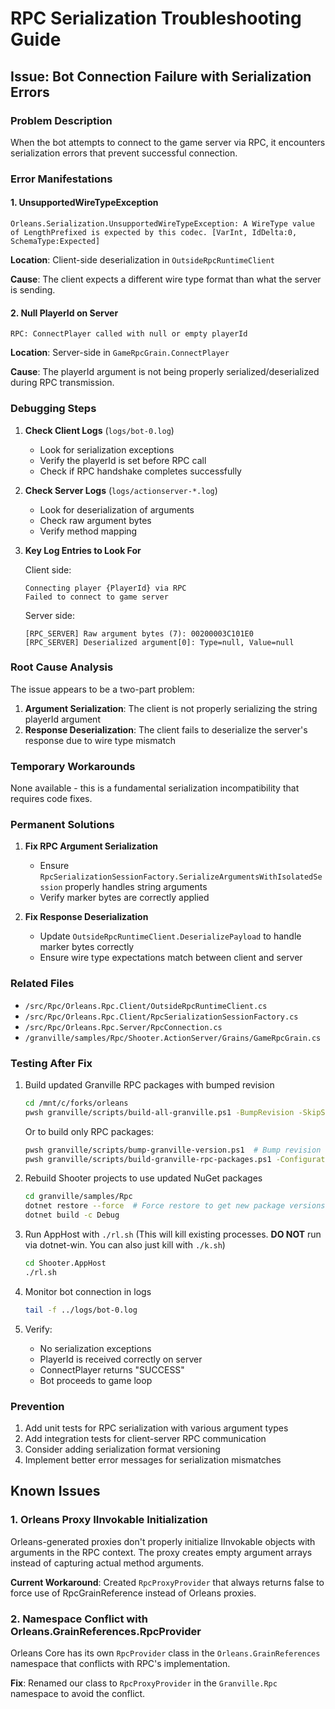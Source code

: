 # RPC Serialization Troubleshooting Guide

## Issue: Bot Connection Failure with Serialization Errors

### Problem Description
When the bot attempts to connect to the game server via RPC, it encounters serialization errors that prevent successful connection.

### Error Manifestations

#### 1. UnsupportedWireTypeException
```
Orleans.Serialization.UnsupportedWireTypeException: A WireType value of LengthPrefixed is expected by this codec. [VarInt, IdDelta:0, SchemaType:Expected]
```

**Location**: Client-side deserialization in `OutsideRpcRuntimeClient`

**Cause**: The client expects a different wire type format than what the server is sending.

#### 2. Null PlayerId on Server
```
RPC: ConnectPlayer called with null or empty playerId
```

**Location**: Server-side in `GameRpcGrain.ConnectPlayer`

**Cause**: The playerId argument is not being properly serialized/deserialized during RPC transmission.

### Debugging Steps

1. **Check Client Logs** (`logs/bot-0.log`)
   - Look for serialization exceptions
   - Verify the playerId is set before RPC call
   - Check if RPC handshake completes successfully

2. **Check Server Logs** (`logs/actionserver-*.log`)
   - Look for deserialization of arguments
   - Check raw argument bytes
   - Verify method mapping

3. **Key Log Entries to Look For**

   Client side:
   ```
   Connecting player {PlayerId} via RPC
   Failed to connect to game server
   ```

   Server side:
   ```
   [RPC_SERVER] Raw argument bytes (7): 00200003C101E0
   [RPC_SERVER] Deserialized argument[0]: Type=null, Value=null
   ```

### Root Cause Analysis

The issue appears to be a two-part problem:

1. **Argument Serialization**: The client is not properly serializing the string playerId argument
2. **Response Deserialization**: The client fails to deserialize the server's response due to wire type mismatch

### Temporary Workarounds

None available - this is a fundamental serialization incompatibility that requires code fixes.

### Permanent Solutions

1. **Fix RPC Argument Serialization**
   - Ensure `RpcSerializationSessionFactory.SerializeArgumentsWithIsolatedSession` properly handles string arguments
   - Verify marker bytes are correctly applied

2. **Fix Response Deserialization**
   - Update `OutsideRpcRuntimeClient.DeserializePayload` to handle marker bytes correctly
   - Ensure wire type expectations match between client and server

### Related Files

- `/src/Rpc/Orleans.Rpc.Client/OutsideRpcRuntimeClient.cs`
- `/src/Rpc/Orleans.Rpc.Client/RpcSerializationSessionFactory.cs`
- `/src/Rpc/Orleans.Rpc.Server/RpcConnection.cs`
- `/granville/samples/Rpc/Shooter.ActionServer/Grains/GameRpcGrain.cs`

### Testing After Fix

1. Build updated Granville RPC packages with bumped revision
   ```bash
   cd /mnt/c/forks/orleans
   pwsh granville/scripts/build-all-granville.ps1 -BumpRevision -SkipShims -SkipSample
   ```
   
   Or to build only RPC packages:
   ```bash
   pwsh granville/scripts/bump-granville-version.ps1  # Bump revision first
   pwsh granville/scripts/build-granville-rpc-packages.ps1 -Configuration Release
   ```

2. Rebuild Shooter projects to use updated NuGet packages
   ```bash
   cd granville/samples/Rpc
   dotnet restore --force  # Force restore to get new package versions
   dotnet build -c Debug
   ```

3. Run AppHost with `./rl.sh`  (This will kill existing processes.  **DO NOT** run via dotnet-win.  You can also just kill with `./k.sh`)
   ```bash
   cd Shooter.AppHost
   ./rl.sh
   ```

4. Monitor bot connection in logs
   ```bash
   tail -f ../logs/bot-0.log
   ```

5. Verify:
   - No serialization exceptions
   - PlayerId is received correctly on server
   - ConnectPlayer returns "SUCCESS"
   - Bot proceeds to game loop

### Prevention

1. Add unit tests for RPC serialization with various argument types
2. Add integration tests for client-server RPC communication
3. Consider adding serialization format versioning
4. Implement better error messages for serialization mismatches

## Known Issues

### 1. Orleans Proxy IInvokable Initialization
Orleans-generated proxies don't properly initialize IInvokable objects with arguments in the RPC context. The proxy creates empty argument arrays instead of capturing actual method arguments.

**Current Workaround**: Created `RpcProxyProvider` that always returns false to force use of RpcGrainReference instead of Orleans proxies.

### 2. Namespace Conflict with Orleans.GrainReferences.RpcProvider
Orleans Core has its own `RpcProvider` class in the `Orleans.GrainReferences` namespace that conflicts with RPC's implementation.

**Fix**: Renamed our class to `RpcProxyProvider` in the `Granville.Rpc` namespace to avoid the conflict.